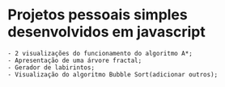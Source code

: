 # Projetos pessoais simples desenvolvidos em javascript
    - 2 visualizações do funcionamento do algoritmo A*;
    - Apresentação de uma árvore fractal;
    - Gerador de labirintos;
    - Visualização do algoritmo Bubble Sort(adicionar outros);
